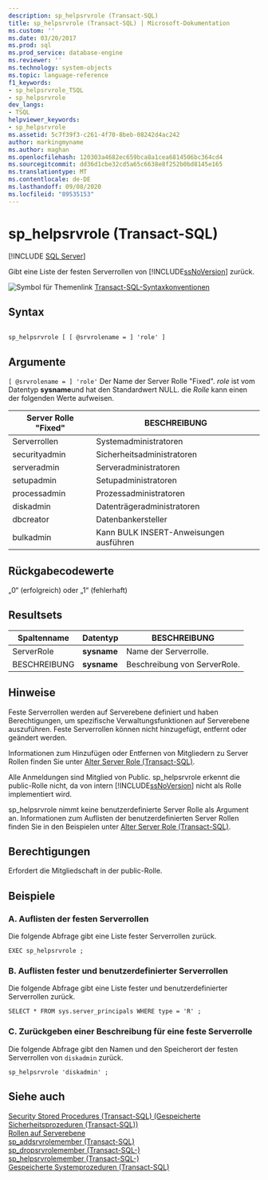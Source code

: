 ```yaml
---
description: sp_helpsrvrole (Transact-SQL)
title: sp_helpsrvrole (Transact-SQL) | Microsoft-Dokumentation
ms.custom: ''
ms.date: 03/20/2017
ms.prod: sql
ms.prod_service: database-engine
ms.reviewer: ''
ms.technology: system-objects
ms.topic: language-reference
f1_keywords:
- sp_helpsrvrole_TSQL
- sp_helpsrvrole
dev_langs:
- TSQL
helpviewer_keywords:
- sp_helpsrvrole
ms.assetid: 5c7f39f3-c261-4f70-8beb-08242d4ac242
author: markingmyname
ms.author: maghan
ms.openlocfilehash: 120303a4682ec659bca8a1cea6814506bc364cd4
ms.sourcegitcommit: dd36d1cbe32cd5a65c6638e8f252b0bd8145e165
ms.translationtype: MT
ms.contentlocale: de-DE
ms.lasthandoff: 09/08/2020
ms.locfileid: "89535153"
---
```

# <a name="sp_helpsrvrole-transact-sql"></a>sp_helpsrvrole (Transact-SQL)
[!INCLUDE [SQL Server](../../includes/applies-to-version/sqlserver.md)]

  Gibt eine Liste der festen Serverrollen von [!INCLUDE[ssNoVersion](../../includes/ssnoversion-md.md)] zurück.  
  
 ![Symbol für Themenlink](../../database-engine/configure-windows/media/topic-link.gif "Symbol für Themenlink") [Transact-SQL-Syntaxkonventionen](../../t-sql/language-elements/transact-sql-syntax-conventions-transact-sql.md)  
  
## <a name="syntax"></a>Syntax  
  
```  
  
sp_helpsrvrole [ [ @srvrolename = ] 'role' ]  
```  
  
## <a name="arguments"></a>Argumente  
`[ @srvrolename = ] 'role'` Der Name der Server Rolle "Fixed". *role* ist vom Datentyp **sysname**und hat den Standardwert NULL. die *Rolle* kann einen der folgenden Werte aufweisen.  
  
|Server Rolle "Fixed"|BESCHREIBUNG|  
|-----------------------|-----------------|  
|Serverrollen|Systemadministratoren|  
|securityadmin|Sicherheitsadministratoren|  
|serveradmin|Serveradministratoren|  
|setupadmin|Setupadministratoren|  
|processadmin|Prozessadministratoren|  
|diskadmin|Datenträgeradministratoren|  
|dbcreator|Datenbankersteller|  
|bulkadmin|Kann BULK INSERT-Anweisungen ausführen|  
  
## <a name="return-code-values"></a>Rückgabecodewerte  
 „0“ (erfolgreich) oder „1“ (fehlerhaft)  
  
## <a name="result-sets"></a>Resultsets  
  
|Spaltenname|Datentyp|BESCHREIBUNG|  
|-----------------|---------------|-----------------|  
|ServerRole|**sysname**|Name der Serverrolle.|  
|BESCHREIBUNG|**sysname**|Beschreibung von ServerRole.|  
  
## <a name="remarks"></a>Hinweise  
 Feste Serverrollen werden auf Serverebene definiert und haben Berechtigungen, um spezifische Verwaltungsfunktionen auf Serverebene auszuführen. Feste Serverrollen können nicht hinzugefügt, entfernt oder geändert werden.  
  
 Informationen zum Hinzufügen oder Entfernen von Mitgliedern zu Server Rollen finden Sie unter [Alter Server Role &#40;Transact-SQL&#41;](../../t-sql/statements/alter-server-role-transact-sql.md).  
  
 Alle Anmeldungen sind Mitglied von Public. sp_helpsrvrole erkennt die public-Rolle nicht, da von intern [!INCLUDE[ssNoVersion](../../includes/ssnoversion-md.md)] nicht als Rolle implementiert wird.  
  
 sp_helpsrvrole nimmt keine benutzerdefinierte Server Rolle als Argument an. Informationen zum Auflisten der benutzerdefinierten Server Rollen finden Sie in den Beispielen unter [Alter Server Role &#40;Transact-SQL&#41;](../../t-sql/statements/alter-server-role-transact-sql.md).  
  
## <a name="permissions"></a>Berechtigungen  
 Erfordert die Mitgliedschaft in der public-Rolle.  
  
## <a name="examples"></a>Beispiele  
  
### <a name="a-listing-the-fixed-server-roles"></a>A. Auflisten der festen Serverrollen  
 Die folgende Abfrage gibt eine Liste fester Serverrollen zurück.  
  
```  
EXEC sp_helpsrvrole ;  
```  
  
### <a name="b-listing-fixed-and-user-defined-server-roles"></a>B. Auflisten fester und benutzerdefinierter Serverrollen  
 Die folgende Abfrage gibt eine Liste fester und benutzerdefinierter Serverrollen zurück.  
  
```  
SELECT * FROM sys.server_principals WHERE type = 'R' ;  
```  
  
### <a name="c-returning-a-description-of-a-fixed-server-role"></a>C. Zurückgeben einer Beschreibung für eine feste Serverrolle  
 Die folgende Abfrage gibt den Namen und den Speicherort der festen Serverrollen von `diskadmin` zurück.  
  
```  
sp_helpsrvrole 'diskadmin' ;  
```  
  
## <a name="see-also"></a>Siehe auch  
 [Security Stored Procedures &#40;Transact-SQL&#41; (Gespeicherte Sicherheitsprozeduren (Transact-SQL))](../../relational-databases/system-stored-procedures/security-stored-procedures-transact-sql.md)   
 [Rollen auf Serverebene](../../relational-databases/security/authentication-access/server-level-roles.md)   
 [sp_addsrvrolemember &#40;Transact-SQL&#41;](../../relational-databases/system-stored-procedures/sp-addsrvrolemember-transact-sql.md)   
 [sp_dropsrvrolemember &#40;Transact-SQL-&#41;](../../relational-databases/system-stored-procedures/sp-dropsrvrolemember-transact-sql.md)   
 [sp_helpsrvrolemember &#40;Transact-SQL-&#41;](../../relational-databases/system-stored-procedures/sp-helpsrvrolemember-transact-sql.md)   
 [Gespeicherte Systemprozeduren &#40;Transact-SQL&#41;](../../relational-databases/system-stored-procedures/system-stored-procedures-transact-sql.md)  
  
  
